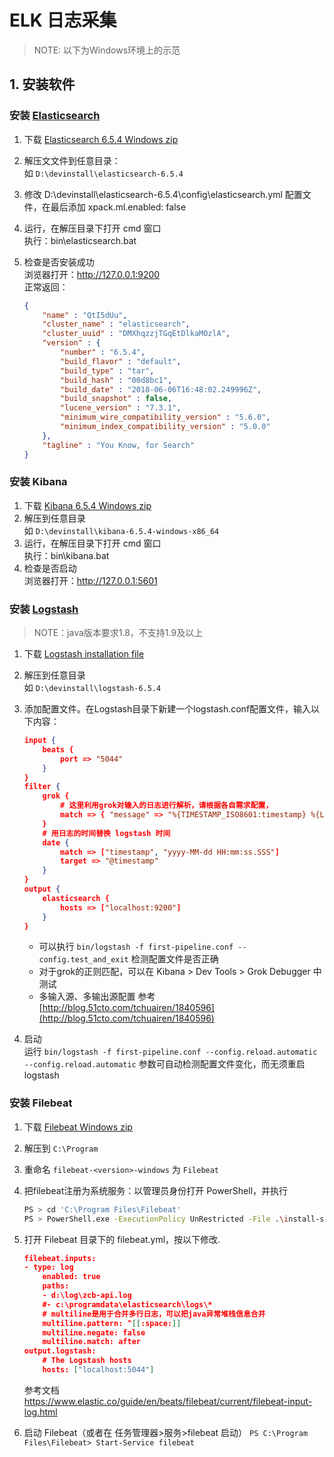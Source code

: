 # ELK 日志采集

> NOTE: 以下为Windows环境上的示范

## 1. 安装软件

### 安装 [Elasticsearch](https://www.elastic.co/guide/en/elastic-stack-get-started/6.5/get-started-elastic-stack.html)

1. 下载 [Elasticsearch 6.5.4 Windows zip](https://www.elastic.co/downloads/elasticsearch)
2. 解压文文件到任意目录：  
如 `D:\devinstall\elasticsearch-6.5.4`  
3. 修改 D:\devinstall\elasticsearch-6.5.4\config\elasticsearch.yml 配置文件，在最后添加 xpack.ml.enabled: false
4. 运行，在解压目录下打开 cmd 窗口  
执行：bin\elasticsearch.bat
5. 检查是否安装成功  
浏览器打开：<http://127.0.0.1:9200>  
正常返回：

    ```json
    {
        "name" : "QtI5dUu",
        "cluster_name" : "elasticsearch",
        "cluster_uuid" : "DMXhqzzjTGqEtDlkaMOzlA",
        "version" : {
            "number" : "6.5.4",
            "build_flavor" : "default",
            "build_type" : "tar",
            "build_hash" : "00d8bc1",
            "build_date" : "2018-06-06T16:48:02.249996Z",
            "build_snapshot" : false,
            "lucene_version" : "7.3.1",
            "minimum_wire_compatibility_version" : "5.6.0",
            "minimum_index_compatibility_version" : "5.0.0"
        },
        "tagline" : "You Know, for Search"
    }
    ```

### 安装 Kibana

1. 下载 [Kibana 6.5.4 Windows zip](https://www.elastic.co/downloads/kibana)
2. 解压到任意目录  
如 `D:\devinstall\kibana-6.5.4-windows-x86_64`
3. 运行，在解压目录下打开 cmd 窗口  
执行：bin\kibana.bat
4. 检查是否启动  
浏览器打开：<http://127.0.0.1:5601>

### 安装 [Logstash](https://www.elastic.co/guide/en/logstash/current/index.html)

> NOTE：java版本要求1.8，不支持1.9及以上

1. 下载 [Logstash installation file](https://www.elastic.co/downloads/logstash)
2. 解压到任意目录  
如 `D:\devinstall\logstash-6.5.4`
3. 添加配置文件。在Logstash目录下新建一个logstash.conf配置文件，输入以下内容：

    ```json
    input {
        beats {
            port => "5044"
        }
    }
    filter {
        grok {
            # 这里利用grok对输入的日志进行解析，请根据各自需求配置，
            match => { "message" => "%{TIMESTAMP_ISO8601:timestamp} %{LOGLEVEL:level} --- \[%{GREEDYDATA:thread}\] %{NOTSPACE:class} : %{GREEDYDATA:loginfo}"}
        }
        # 用日志的时间替换 logstash 时间
        date {
            match => ["timestamp", "yyyy-MM-dd HH:mm:ss.SSS"]
            target => "@timestamp"
        }
    }
    output {
        elasticsearch {
            hosts => ["localhost:9200"]
        }
    }
    ```

    * 可以执行 `bin/logstash -f first-pipeline.conf --config.test_and_exit` 检测配置文件是否正确
    * 对于grok的正则匹配，可以在 Kibana > Dev Tools > Grok Debugger 中测试
    * 多输入源、多输出源配置 参考 [http://blog.51cto.com/tchuairen/1840596](http://blog.51cto.com/tchuairen/1840596)
4. 启动  
运行 `bin/logstash -f first-pipeline.conf --config.reload.automatic`  
`--config.reload.automatic` 参数可自动检测配置文件变化，而无须重启logstash

### 安装 Filebeat

1. 下载 [Filebeat Windows zip](https://www.elastic.co/downloads/beats/filebeat)
2. 解压到 `C:\Program`
3. 重命名 `filebeat-<version>-windows` 为 `Filebeat`
4. 把filebeat注册为系统服务：以管理员身份打开 PowerShell，并执行

    ```bash
    PS > cd 'C:\Program Files\Filebeat'
    PS > PowerShell.exe -ExecutionPolicy UnRestricted -File .\install-service-filebeat.ps1
    ```

5. 打开 Filebeat 目录下的 filebeat.yml，按以下修改.

    ```json
    filebeat.inputs:
    - type: log
        enabled: true
        paths:
        - d:\log\zcb-api.log
        #- c:\programdata\elasticsearch\logs\*
        # multiline是用于合并多行日志，可以把java异常堆栈信息合并
        multiline.pattern: ^[[:space:]]
        multiline.negate: false
        multiline.match: after
    output.logstash:
        # The Logstash hosts
        hosts: ["localhost:5044"]
    ```

   参考文档 <https://www.elastic.co/guide/en/beats/filebeat/current/filebeat-input-log.html>
6. 启动 Filebeat（或者在 任务管理器>服务>filebeat 启动）
    `PS C:\Program Files\Filebeat> Start-Service filebeat`
